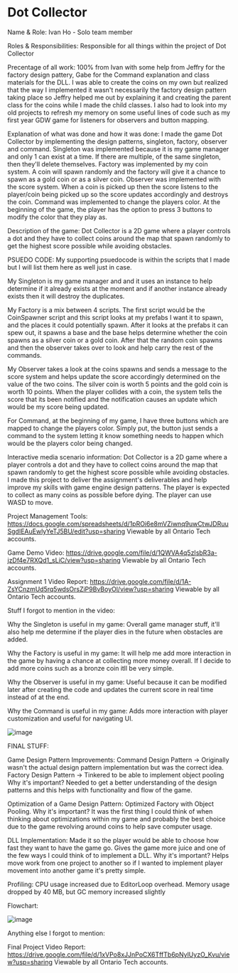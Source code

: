 # Dot Collector

Name & Role:
Ivan Ho - Solo team member

Roles & Responsibilities:
Responsible for all things within the project of Dot Collector

Precentage of all work:
100% from Ivan with some help from Jeffry for the factory design pattery, Gabe for the Command explanation and class materials for the DLL. I was able to create the coins on my own but realized that the way I implemented it wasn't necessarily the factory design pattern taking place so Jeffry helped me out by explaining it and creating the parent class for the coins while I made the child classes. I also had to look into my old projects to refresh my memory on some useful lines of code such as my first year GDW game for listeners for observers and button mapping.

Explanation of what was done and how it was done:
I made the game Dot Collector by implementing the design patterns, singleton, factory, observer and command.
Singleton was implemented because it is my game manager and only 1 can exist at a time. If there are multiple, of the same singleton, then they'll delete themselves.
Factory was implemented by my coin system. A coin will spawn randomly and the factory will give it a chance to spawn as a gold coin or as a silver coin.
Observer was implemented with the score system. When a coin is picked up then the score listens to the player/coin being picked up so the score updates accordingly and destroys the coin.
Command was implemented to change the players color. At the beginning of the game, the player has the option to press 3 buttons to modify the color that they play as.

Description of the game:
Dot Collector is a 2D game where a player controls a dot and they have to collect coins around the map that spawn randomly to get the highest score possible while avoiding obstacles.

PSUEDO CODE:
My supporting psuedocode is within the scripts that I made but I will list them here as well just in case.

My Singleton is my game manager and and it uses an instance to help determine if it already exists at the moment and if another instance already exists then it will destroy the duplicates.

My Factory is a mix between 4 scripts. The first script would be the CoinSpawner script and this script looks at my prefabs I want it to spawn, and the places it could potentially spawn. After it looks at the prefabs it can spew out, it spawns a base and the base helps determine whether the coin spawns as a silver coin or a gold coin. After that the random coin spawns and then the observer takes over to look and help carry the rest of the commands.

My Observer takes a look at the coins spawns and sends a message to the score system and helps update the score accordingly determined on the value of the two coins. The silver coin is worth 5 points and the gold coin is worth 10 points. When the player collides with a coin, the system tells the score that its been notified and the notification causes an update which would be my score being updated. 

For Command, at the beginning of my game, I have three buttons which are mapped to change the players color. Simply put, the button just sends a command to the system letting it know something needs to happen which would be the players color being changed.

Interactive media scenario information:
Dot Collector is a 2D game where a player controls a dot and they have to collect coins around the map that spawn randomly to get the highest score possible while avoiding obstacles. I made this project to deliver the assignment's deliverables and help improve my skills with game engine design patterns. The player is expected to collect as many coins as possible before dying. The player can use WASD to move.

Project Management Tools:
https://docs.google.com/spreadsheets/d/1pROi6e8mVZiwnq9uwCtwJDRuuSgdIEAuEwlyYeTJ5BU/edit?usp=sharing Viewable by all Ontario Tech accounts.

Game Demo Video:
https://drive.google.com/file/d/1QWVA4q5zIsbR3a-jzDf4e7RXQd1_sLiC/view?usp=sharing Viewable by all Ontario Tech accounts.

Assignment 1 Video Report:
https://drive.google.com/file/d/1A-ZsYCnzmUd5rq5wdsOrsZiP9BvBoyOl/view?usp=sharing Viewable by all Ontario Tech accounts.

Stuff I forgot to mention in the video:

Why the Singleton is useful in my game:
Overall game manager stuff, it'll also help me determine if the player dies in the future when obstacles are added.

Why the Factory is useful in my game:
It will help me add more interaction in the game by having a chance at collecting more money overall. If I decide to add more coins such as a bronze coin itll be very simple.

Why the Observer is useful in my game:
Useful because it can be modified later after creating the code and updates the current score in real time instead of at the end.

Why the Command is useful in my game: 
Adds more interaction with player customization and useful for navigating UI.

![image](https://github.com/user-attachments/assets/486b9201-77d1-4ded-813f-680619eac209)

FINAL STUFF:

Game Design Pattern Improvements:
Command Design Pattern -> Originally wasn't the actual design pattern implementation but was the correct idea. 
Factory Design Pattern -> Tinkered to be able to implement object pooling
Why it's important? Needed to get a better understanding of the design patterns and this helps with functionality and flow of the game.

Optimization of a Game Design Pattern:
Optimized Factory with Object Pooling.
Why it's important? It was the first thing I could think of when thinking about optimizations within my game and probably the best choice due to the game revolving around coins to help save computer usage.

DLL Implementation:
Made it so the player would be able to choose how fast they want to have the game go. Gives the game more juice and one of the few ways I could think of to implement a DLL.
Why it's important? Helps move work from one project to another so if I wanted to implement player movement into another game it's pretty simple.

Profiling:
CPU usage increased due to EditorLoop overhead. Memory usage dropped by 40 MB, but GC memory increased slightly

Flowchart:

![image](https://github.com/user-attachments/assets/176b4fb8-9208-433c-a6a8-ed57118923b3)


Anything else I forgot to mention:


Final Project Video Report:
https://drive.google.com/file/d/1xVPo8xJJnPoCX6TffTb6pNylUyzO_Kvu/view?usp=sharing Viewable by all Ontario Tech accounts.

